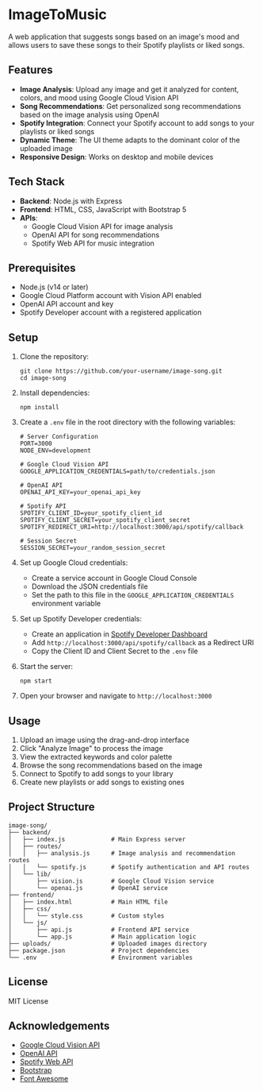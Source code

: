 # ImageToMusic

A web application that suggests songs based on an image's mood and allows users to save these songs to their Spotify playlists or liked songs.

## Features

- **Image Analysis**: Upload any image and get it analyzed for content, colors, and mood using Google Cloud Vision API
- **Song Recommendations**: Get personalized song recommendations based on the image analysis using OpenAI
- **Spotify Integration**: Connect your Spotify account to add songs to your playlists or liked songs
- **Dynamic Theme**: The UI theme adapts to the dominant color of the uploaded image
- **Responsive Design**: Works on desktop and mobile devices

## Tech Stack

- **Backend**: Node.js with Express
- **Frontend**: HTML, CSS, JavaScript with Bootstrap 5
- **APIs**:
  - Google Cloud Vision API for image analysis
  - OpenAI API for song recommendations
  - Spotify Web API for music integration

## Prerequisites

- Node.js (v14 or later)
- Google Cloud Platform account with Vision API enabled
- OpenAI API account and key
- Spotify Developer account with a registered application

## Setup

1. Clone the repository:
   ```
   git clone https://github.com/your-username/image-song.git
   cd image-song
   ```

2. Install dependencies:
   ```
   npm install
   ```

3. Create a `.env` file in the root directory with the following variables:
   ```
   # Server Configuration
   PORT=3000
   NODE_ENV=development

   # Google Cloud Vision API
   GOOGLE_APPLICATION_CREDENTIALS=path/to/credentials.json

   # OpenAI API
   OPENAI_API_KEY=your_openai_api_key

   # Spotify API
   SPOTIFY_CLIENT_ID=your_spotify_client_id
   SPOTIFY_CLIENT_SECRET=your_spotify_client_secret
   SPOTIFY_REDIRECT_URI=http://localhost:3000/api/spotify/callback

   # Session Secret
   SESSION_SECRET=your_random_session_secret
   ```

4. Set up Google Cloud credentials:
   - Create a service account in Google Cloud Console
   - Download the JSON credentials file
   - Set the path to this file in the `GOOGLE_APPLICATION_CREDENTIALS` environment variable

5. Set up Spotify Developer credentials:
   - Create an application in [Spotify Developer Dashboard](https://developer.spotify.com/dashboard)
   - Add `http://localhost:3000/api/spotify/callback` as a Redirect URI
   - Copy the Client ID and Client Secret to the `.env` file

6. Start the server:
   ```
   npm start
   ```

7. Open your browser and navigate to `http://localhost:3000`

## Usage

1. Upload an image using the drag-and-drop interface
2. Click "Analyze Image" to process the image
3. View the extracted keywords and color palette
4. Browse the song recommendations based on the image
5. Connect to Spotify to add songs to your library
6. Create new playlists or add songs to existing ones

## Project Structure

```
image-song/
├── backend/
│   ├── index.js             # Main Express server
│   ├── routes/
│   │   ├── analysis.js      # Image analysis and recommendation routes
│   │   └── spotify.js       # Spotify authentication and API routes
│   └── lib/
│       ├── vision.js        # Google Cloud Vision service
│       └── openai.js        # OpenAI service
├── frontend/
│   ├── index.html           # Main HTML file
│   ├── css/
│   │   └── style.css        # Custom styles
│   └── js/
│       ├── api.js           # Frontend API service
│       └── app.js           # Main application logic
├── uploads/                 # Uploaded images directory
├── package.json             # Project dependencies
└── .env                     # Environment variables
```

## License

MIT License

## Acknowledgements

- [Google Cloud Vision API](https://cloud.google.com/vision)
- [OpenAI API](https://openai.com/api/)
- [Spotify Web API](https://developer.spotify.com/documentation/web-api)
- [Bootstrap](https://getbootstrap.com/)
- [Font Awesome](https://fontawesome.com/) 